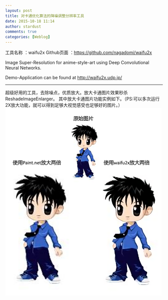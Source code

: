 ```yaml
---
layout: post
title: 对卡通优化算法的降噪调整分辨率工具
date: 2015-10-18 11:14
author: stardust
comments: true
categories: [Weblog]
---
```

工具名称 ：waifu2x
Github页面 ：https://github.com/nagadomi/waifu2x

Image Super-Resolution for anime-style-art using Deep Convolutional Neural Networks.

Demo-Application can be found at http://waifu2x.udp.jp/

<hr />
超级好用的工具，去除噪点，优质放大。放大卡通图片效果秒杀ReshadeImageEnlarger。
其中放大卡通图片功能实例如下。（PS:可以多次运行2X放大功能，就可以得到足够大视觉感受也足够好的图片。）
<a href="/wp-content/uploads/2015/10/waifu2x-example.png"><img src="/wp-content/uploads/2015/10/waifu2x-example.png" alt="waifu2x-example" width="500" height="600" class="alignnone size-full wp-image-51039" /></a>
